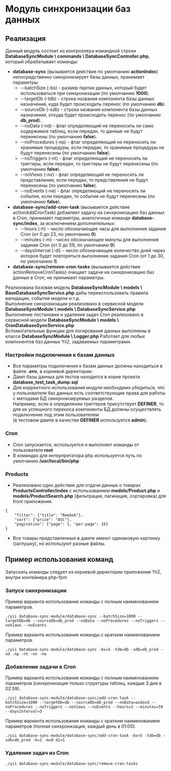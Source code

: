 # Модуль синхронизации баз данных
## Реализация
Данный модуль состоит из контроллера командной строки **DatabaseSyncModule \ commands \ DatabaseSyncController.php**, который обрабатывает команды:
- **database-sync** (вызывается действие по умолчанию **actionIndex**) непосредственно синхронизирует базы данных, принимает параметры:
    - --batchSize (-bs) - размер партии данных, который будет использоваться при синхронизации (по умолчанию **1000**).
    - --targetDb (-tdb) - строка названия компонента базы данных назначения, куда будет происходить перенос (по умолчанию **db**).
    - --sourceDb (-sdb) - строка названия компонента базы данных назначения, откуда будет происходить перенос (по умолчанию **db_prod**).
    - --noData (-nd) - флаг определяющий не переносить ли само содержимое таблиц, если передан, то данные не будут перенесены (по умолчанию **false**).
    - --noProcedures (-np) - флаг определяющий не переносить ли хранимые процедуры, если передан, то хранимые процедуры не будут перенесены (по умолчанию **false**).
    - --noTriggers (-nt) - флаг определяющий не переносить ли триггеры, если передан, то триггеры не будут перенесены (по умолчанию **false**).
    - --noViews (-nv) - флаг определяющий не переносить ли представления, если передан, то представления не будут перенесены (по умолчанию **false**).
    - --noEvents (-ne) - флаг определяющий не переносить ли события, если передан, то события не будут перенесены (по умолчанию **false**).
- **database-sync/add-cron-task** (вызывается действие actionAddCronTask) добавляет задачу на синхронизацию баз данных в Cron, принимает параметры, аналогичные команде **database-sync/index**, за исключением дополнительных:
    - --hours (-h) - число обозначающее часы для выполнения задания Cron (от 0 до 23, по умолчанию **0**)
    - --minutes (-m) - число обозначающее минуты для выполнения задания Cron (от 0 до 59, по умолчанию **0**)
    - --daysInterval (-di) - число обозначающее количество дней через которое будет повторяться выполнение задания Cron (от 1 до 30, по умолчанию **1**)
- **database-sync/remove-cron-tasks** (вызывается действие actionRemoveCronTasks) очищает задачи на синхронизацию баз данных в Cron, не принимает параметры. 

Реализована базовая модель **DatabaseSyncModule \ models \ BaseDatabaseSyncService.php** дабы переиспользовать правила валидации, события модели и т.д.   
Выполнение синхронизации реализовано в сервисной модели **DatabaseSyncModule \ models \ DatabaseSyncService.php**   
Выполнение постановки и удаления задач Cron реализовано в сервисной модели **DatabaseSyncModule \ models \ CronDatabaseSyncService.php**   
Вспомогательные функции для логирования данных выполнены в классе **DatabaseSyncModule \ Logger.php**
Работает для любых компонентов баз данных Yii2, задаваемых параметрами.

### Настройки подключения к базам данных
- Все параметры подключения к базам данных должны находиться в файле **.env**, в корневой директории.
- Дамп базы данных для тестов находится в корне проекта **database_test_task_dump.sql**
- Для корректного использования модуля необходимо убедиться, что у пользователя баз данных есть соответствующие права для работы с методами БД синхронизируемых разделов.   
Например, если в определении триггеров присутствует **DEFINER**, то для их успешного переноса компоненты БД должны осуществлять подключение под этим пользователем   
(в тестовом дампе в качестве **DEFINER** используется **admin**).

### Cron
- Cron запускается, используется и выполняет команды от пользователя **root**
- В командах для интерпретатора php используется путь по умолчанию **/usr/local/bin/php**

### Products
- Реализовано одно действие для отдачи данных о товарах **ProductsController/index** с использованием **models/Product.php** и **models/ProductSearch.php** (фильтрация, пагинация, сортировка) для front приложения.
```
{
    "filter": {"title": "Reebok"},
    "sort": {"price": "ASC"},
    "pagination": {"page": 1, "per-page": 15}
}
```
- Все товары представленные в дампе имеют одинаковую картинку (заглушку), но используют разные файлы.

## Пример использования команд
Запускать команды следует из корневой директории приложения Yii2, внутри контейнера php-fpm
### Запуск синхронизации
Пример варианта использования команды с полным наименованием параметров.
```
./yii database-sync-module/database-sync --batchSize=1000 --targetDb=db --sourceDb=db_prod --noData --noProcedures --noTriggers --noViews --noEvents
```
Пример варианта использования команды с кратким наименованием параметров.
```
./yii database-sync-module/database-sync -bs=5 -tdb=db -sdb=db_prod -nd -np -nt -nv -ne
```
### Добавление задачи в Cron
Пример варианта использования команды с полным наименованием параметров (синхронизация только структуры таблиц, каждые 3 дня в 02:59).
```
./yii database-sync-module/database-sync/add-cron-task --batchSize=1000 --targetDb=db --sourceDb=db_prod --noData=asdasd --noProcedures --noTriggers --noViews --noEvents --hours=2 --minutes=59 --daysInterval=3
```
Пример варианта использования команды с кратким наименованием параметров (полная синхронизация, каждый день в 01:00).
```
./yii database-sync-module/database-sync/add-cron-task -bs=5 -tdb=db -sdb=db_prod -h=1 -m=0 di=1
```
### Удаление задач из Cron
```
./yii database-sync-module/database-sync/remove-cron-tasks
```